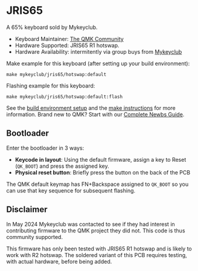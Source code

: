 # JRIS65

A 65% keyboard sold by Mykeyclub.

* Keyboard Maintainer: [The QMK Community](https://github.com/qmk)
* Hardware Supported: JRIS65 R1 hotswap.
* Hardware Availability: intermitently via group buys from [Mykeyclub](https://www.mykeyclub.com/)

Make example for this keyboard (after setting up your build environment):

    make mykeyclub/jris65/hotswap:default

Flashing example for this keyboard:

    make mykeyclub/jris65/hotswap:default:flash

See the [build environment setup](https://docs.qmk.fm/#/getting_started_build_tools) and the [make instructions](https://docs.qmk.fm/#/getting_started_make_guide) for more information. Brand new to QMK? Start with our [Complete Newbs Guide](https://docs.qmk.fm/#/newbs).

## Bootloader

Enter the bootloader in 3 ways:

* **Keycode in layout**: Using the default firmware, assign a key to Reset (`QK_BOOT`) and press the assigned key.
* **Physical reset button**: Briefly press the button on the back of the PCB

The QMK default keymap has FN+Backspace assigned to `QK_BOOT` so you can use that key sequence for subsequent flashing.

## Disclaimer

In May 2024 Mykeyclub was contacted to see if they had interest in contributing firmware to the QMK project they did not. This code is thus community supported.

This firmware has only been tested with JRIS65 R1 hotswap and is likely to work with R2 hotswap. The soldered variant of this PCB requires testing, with actual hardware, before being added.
